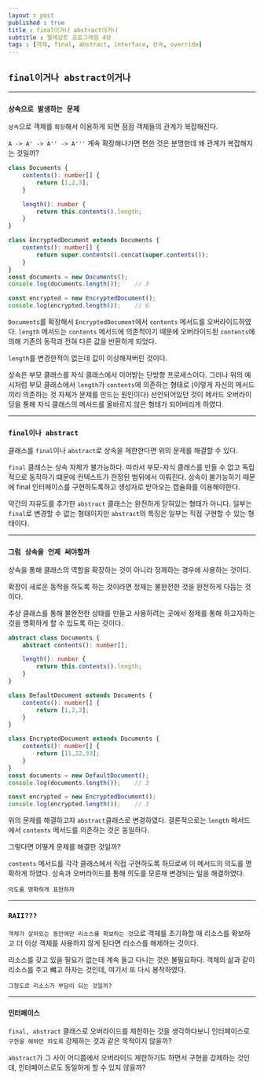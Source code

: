 ```yaml
---
layout : post
published : true
title : final이거나 abstract이거나
subtitle : 엘레강트 프로그래밍 4장
tags : [객체, final, abstract, interface, 상속, override]
---
```

## `final이거나 abstract이거나`
------
### `상속으로 발생하는 문제`
`상속`으로 객체를 `확장`해서 이용하게 되면 점점 객체들의 관계가 복잡해진다.

`A -> A' -> A'' -> A'''`
계속 확장해나가면 편한 것은 분명한데 왜 관계가 복잡해지는 것일까?

```ts
class Documents {
	contents(): number[] {
		return [1,2,3];
	}

	length(): number {
		return this.contents().length;
	}
}

class EncryptedDocument extends Documents {
	contents(): number[] {
		return super.contents().concat(super.contents());
	}
}
const documents = new Documents();
console.log(documents.length());	// 3

const encrypted = new EncryptedDocument();
console.log(encrypted.length());	// 6
```
`Documents`를 확장해서 `EncryptedDocument`에서 `contents` 메서드를 오버라이드하였다.
`length` 메서드는 `contents` 메서드에 의존적이기 때문에 오버라이드된 `contents`에 의해 기존의 동작과 전혀 다른 값을 반환하게 되었다.

`length`를 변경한적이 없는데 값이 이상해져버린 것이다.

상속은 부모 클래스를 자식 클래스에서 이어받는 단방향 프로세스이다.
그러나 위의 예시처럼 부모 클래스에서 `length`가 `contents`에 의존하는 형태로 (이렇게 자신의 메서드끼리 의존하는 것 자체가 문제를 만드는 원인이다)
선언되어있던 것이 메서드 오버라이딩을 통해 자식 클래스의 메서드를 올바르지 않은 형태가 되어버리게 하였다.

------
### `final이나 abstract`
클래스를 `final`이나 `abstract`로 상속을 제한한다면 위의 문제를 해결할 수 있다.

`final` 클래스는 상속 자체가 불가능하다.
따라서 부모-자식 클래스를 만들 수 없고 독립적으로 동작하기 떄문에 컨텍스트가 한정된 범위에서 이뤄진다.
상속이 불가능하기 때문에 final 인터페이스를 구현하도록하고 생성자로 받아오는 캡슐화를 이용해야한다.

약간의 자유도를 추가한 `abstract` 클래스는 완전하게 닫혀있는 형태가 아니다.
일부는 `final`로 변경할 수 없는 형태이지만 `abstract`의 특징은 일부는 직접 구현할 수 있는 형태이다.

------
### `그럼 상속을 언제 써야할까`
상속을 통해 클래스의 역할을 확장하는 것이 아니라 정제하는 경우에 사용하는 것이다.

확장이 새로운 동작을 하도록 하는 것이라면 정제는 불완전한 것을 완전하게 다듬는 것이다.

추상 클래스를 통해 불완전한 상태를 만들고 사용하려는 곳에서 정제를 통해 하고자하는 것을 명확하게 할 수 있도록 하는 것이다.

```ts
abstract class Documents {
	abstract contents(): number[];

	length(): number {
		return this.contents().length;
	}
}

class DefaultDocument extends Documents {
	contents(): number[] {
		return [1,2,3];
	}
}

class EncryptedDocument extends Documents {
	contents(): number[] {
		return [11,22,33];
	}
}
const documents = new DefaultDocument();
console.log(documents.length());	// 3

const encrypted = new EncryptedDocument();
console.log(encrypted.length());	// 3
```
위의 문제를 해결하고자 `abstract`클래스로 변경하였다.
결론적으로는 `length` 메서드에서 `contents` 메서드를 의존하는 것은 동일하다.

그렇다면 어떻게 문제를 해결한 것일까?

`contents` 메서드를 각각 클래스에서 직접 구현하도록 하므로써 이 메서드의 의도를 명확하게 하였다.
상속과 오버라이드를 통해 의도를 모른채 변경되는 일을 해결하였다.

`의도를 명확하게 표현하자`

------
### `RAII???`
`객체가 살아있는 동안에만 리소스를 확보하는 것`으로 객체를 초기화할 때 리소스를 확보하고 더 이상 객체를 사용하지 않게 된다면 리소스를 해제하는 것이다.

리소스를 갖고 있을 필요가 없는데 계속 들고 다니는 것은 불필요하다.
객체의 삶과 같이 리소스를 주고 뺴고 하자는 것인데, 여기서 또 다시 봉착하였다.

`그정도로 리소스가 부담이 되는 것일까?`

------
### `인터페이스`
`final, abstract` 클래스로 오버라이드를 제한하는 것을 생각하다보니 인터페이스로 `구현을 해야만 하도록` 강제하는 것과 같은 목적이지 않을까?

`abstract`가 그 사이 어디쯤에서 오버라이드 제한하기도 하면서 구현을 강제하는 것인데, 인터페이스로도 동일하게 할 수 있지 않을까?